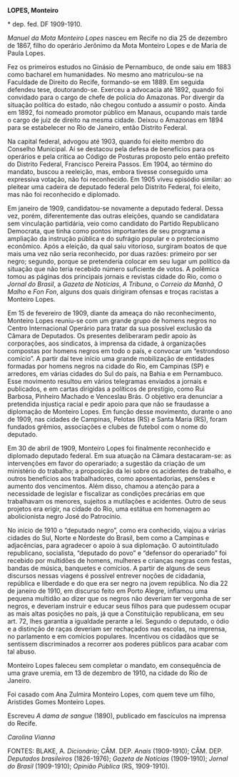**LOPES, Monteiro**

\* dep. fed. DF 1909-1910.

*Manuel da Mota Monteiro Lopes* nasceu em Recife no dia 25 de dezembro
de 1867, filho do operário Jerônimo da Mota Monteiro Lopes e de Maria de
Paula Lopes.

Fez os primeiros estudos no Ginásio de Pernambuco, de onde saiu em 1883
como bacharel em humanidades. No mesmo ano matriculou-se na Faculdade de
Direito do Recife, formando-se em 1889. Em seguida defendeu tese,
doutorando-se. Exerceu a advocacia até 1892, quando foi convidado para o
cargo de chefe de polícia do Amazonas. Por divergir da situação política
do estado, não chegou contudo a assumir o posto. Ainda em 1892, foi
nomeado promotor público em Manaus, ocupando mais tarde o cargo de juiz
de direito na mesma cidade. Deixou o Amazonas em 1894 para se
estabelecer no Rio de Janeiro, então Distrito Federal.

Na capital federal, advogou até 1903, quando foi eleito membro do
Conselho Municipal. Aí se destacou pela defesa de benefícios para os
operários e pela crítica ao Código de Posturas proposto pelo então
prefeito do Distrito Federal, Francisco Pereira Passos. Em 1904, ao
término do mandato, buscou a reeleição, mas, embora tivesse conseguido
uma expressiva votação, não foi reconhecido. Em 1905 viveu episódio
similar: ao pleitear uma cadeira de deputado federal pelo Distrito
Federal, foi eleito, mas não foi reconhecido e diplomado.

Em janeiro de 1909, candidatou-se novamente a deputado federal. Dessa
vez, porém, diferentemente das outras eleições, quando se candidatara
sem vinculação partidária, veio como candidato do Partido Republicano
Democrata, que tinha como pontos importantes de seu programa a ampliação
da instrução pública e do sufrágio popular e o protecionismo econômico.
Após a eleição, da qual saiu vitorioso, surgiram boatos de que mais uma
vez não seria reconhecido, por duas razões: primeiro por ser negro;
segundo, porque se pretenderia colocar em seu lugar um político da
situação que não teria recebido número suficiente de votos. A polêmica
tomou as páginas dos principais jornais e revistas cidade do Rio, como o
*Jornal do Brasil*, a *Gazeta de Notícias*, *A Tribuna*, o *Correio da
Manhã*, *O Malho* e *Fon Fon*, alguns dos quais dirigiram ofensas e
troças racistas a Monteiro Lopes.

Em 15 de fevereiro de 1909, diante da ameaça do não reconhecimento,
Monteiro Lopes reuniu-se com um grande grupo de homens negros no Centro
Internacional Operário para tratar da sua possível exclusão da Câmara de
Deputados. Os presentes deliberaram pedir apoio às corporações, aos
sindicatos, à imprensa da cidade, à organizações compostas por homens
negros em todo o país, e convocar um “estrondoso comício”. A partir daí
teve início uma grande mobilização de entidades formadas por homens
negros na cidade do Rio, em Campinas (SP) e arredores, em várias cidades
do Sul do país, na Bahia e em Pernambuco. Esse movimento resultou em
vários telegramas enviados a jornais e publicados, e em cartas dirigidas
a políticos de prestígio, como Rui Barbosa, Pinheiro Machado e Venceslau
Brás. O objetivo era denunciar a pretendida injustiça racial e pedir
apoio para que não se fraudasse a diplomação de Monteiro Lopes. Em
função desse movimento, durante o ano de 1909, nas cidades de Campinas,
Pelotas (RS) e Santa Maria (RS), foram fundados grêmios, associações e
clubes de futebol com o nome do deputado.

Em 30 de abril de 1909, Monteiro Lopes foi finalmente reconhecido e
diplomado deputado federal. Em sua atuação na Câmara destacaram-se: as
intervenções em favor do operariado; a sugestão da criação de um
ministério do trabalho; a proposição da lei sobre os acidentes de
trabalho, e outros benefícios aos trabalhadores, como aposentadorias,
pensões e aumento dos vencimentos. Além disso, chamou a atenção para a
necessidade de legislar e fiscalizar as condições precárias em que
trabalhavam os menores, sujeitos a mutilações e acidentes. Outro de seus
projetos era erigir, na cidade do Rio, uma estátua em homenagem ao
abolicionista negro José do Patrocínio.

No início de 1910 o “deputado negro”, como era conhecido, viajou a
várias cidades do Sul, Norte e Nordeste do Brasil, bem como a Campinas e
adjacências, para agradecer o apoio à sua diplomação. O autointitulado
republicano, socialista, “deputado do povo” e “defensor do operariado”
foi recebido por multidões de homens, mulheres e crianças negras com
festas, bandas de música, banquetes e comícios. A partir de alguns de
seus discursos nessas viagens é possível entrever noções de cidadania,
república e liberdade e do que era ser negro na jovem república. No dia
22 de janeiro de 1910, em discurso feito em Porto Alegre, inflamou uma
pequena multidão ao dizer que os negros não deveriam ter vergonha de ser
negros, e deveriam instruir e educar seus filhos para que pudessem
ocupar as mais altas posições no país, já que a Constituição
republicana, em seu art. 72, lhes garantia a igualdade perante a lei.
Segundo o deputado, o ódio e a distinção de raças deveriam ser
rechaçados nas escolas, na imprensa, no parlamento e em comícios
populares. Incentivou os cidadãos que se sentissem discriminados a
recorrer aos poderes públicos para acabar com tal abuso.

Monteiro Lopes faleceu sem completar o mandato, em consequência de uma
grave uremia, em 13 de dezembro de 1910, na cidade do Rio de Janeiro.

Foi casado com Ana Zulmira Monteiro Lopes, com quem teve um filho,
Aristides Gomes Monteiro Lopes.

Escreveu *A dama de sangue* (1890), publicado em fascículos na imprensa
do Recife.

*Carolina Vianna*

FONTES: BLAKE, A. *Dicionário*; CÂM. DEP. *Anais* (1909-1910); CÂM. DEP.
*Deputados brasileiros* (1826-1976); *Gazeta de Notícias* (1909-1910);
*Jornal do Brasil* (1909-1910); *Opinião Pública* (RS, 1909-1910).
